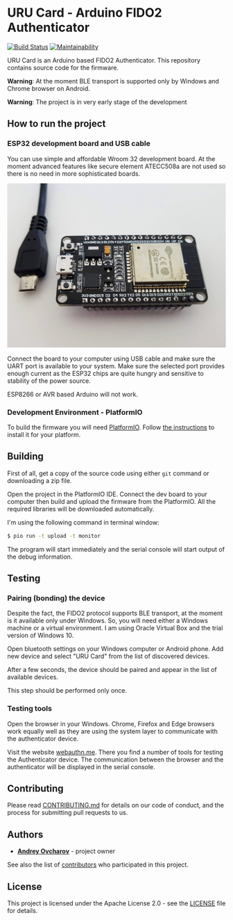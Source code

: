 # URU Card - Arduino FIDO2 Authenticator

[![Build Status](https://travis-ci.com/uru-card/uru-card.svg?branch=master)](https://travis-ci.com/uru-card/uru-card)
[![Maintainability](https://api.codeclimate.com/v1/badges/f62968e1aea07e03c3d8/maintainability)](https://codeclimate.com/github/uru-card/uru-card/maintainability)

URU Card is an Arduino based FIDO2 Authenticator. This repository contains source code for the firmware.

**Warning**: At the moment BLE transport is supported only by Windows and Chrome browser on Android.

**Warning**: The project is in very early stage of the development

## How to run the project

### ESP32 development board and USB cable

You can use simple and affordable Wroom 32 development board. At the moment advanced features like secure element ATECC508a are not used so there is no need in more sophisticated boards.

![ESP32 development board](/docs/images/uru-card-esp32.jpg)

Connect the board to your computer using USB cable and make sure the UART port is available to your system. Make sure the selected port provides enough current as the ESP32 chips are quite hungry and sensitive to stability of the power source.

ESP8266 or AVR based Arduino will not work.

### Development Environment - PlatformIO

To build the firmware you will need [PlatformIO](https://platformio.org/). Follow [the instructions](https://platformio.org/platformio-ide) to install it for your platform.

## Building

First of all, get a copy of the source code using either `git` command or downloading a zip file.

Open the project in the PlatformIO IDE. Connect the dev board to your computer then build and upload the firmware from the PlatformIO. All the required libraries will be downloaded automatically.

I'm using the following command in terminal window:

```bash
$ pio run -t upload -t monitor
```

The program will start immediately and the serial console will start output of the debug information.

## Testing

### Pairing (bonding) the device

Despite the fact, the FIDO2 protocol supports BLE transport, at the moment is it available only under Windows. So, you will need either a Windows machine or a virtual environment. I am using Oracle Virtual Box and the trial version of Windows 10.

Open bluetooth settings on your Windows computer or Android phone. Add new device and select "URU Card" from the list of discovered devices.

After a few seconds, the device should be paired and appear in the list of available devices.

This step should be performed only once.

### Testing tools

Open the browser in your Windows. Chrome, Firefox and Edge browsers work equally well as they are using the system layer to communicate with the authenticator device.

Visit the website [webauthn.me](https://webauthn.me/). There you find a number of tools for testing the Authenticator device. The communication between the browser and the authenticator will be displayed in the serial console.

## Contributing

Please read [CONTRIBUTING.md](/CONTRIBUTING.md) for details on our code of conduct, and the process for submitting pull requests to us.

## Authors

* [**Andrey Ovcharov**](https://github.com/snakeye) - project owner

See also the list of [contributors](https://github.com/uru-card/uru-card/contributors) who participated in this project.

## License

This project is licensed under the Apache License 2.0 - see the [LICENSE](/LICENSE) file for details.